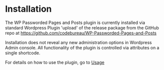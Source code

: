 # Installation

The WP Passworded Pages and Posts plugin is currently installed via standard Wordpress Plugin 'upload' of the release package from the GitHub repo at https://github.com/codebureau/WP-Passworded-Pages-and-Posts

Installation does not reveal any new administration options in Wordpress Admin console.  All functionality of the plugin is controlled via attributes on a single shortcode.

For details on how to use the plugin, go to [Usage](Usage)